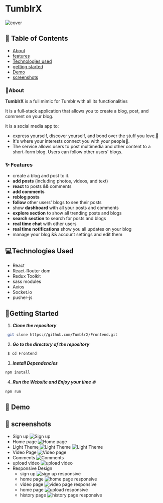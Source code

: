 # TumblrX

![cover]()


## 📝 Table of Contents

- [About](#about)
- [features](#features)
- [Technologies used](#build)
- [getting started](#start)
- [Demo](#demo)
- [screenshots](#screenshots)

### 🚩About<a name = "about"></a>

**TumblrX** is a full mimic for Tumblr with all its functionalities

It is a full-stack application that allows you to create a blog, post, and comment on your blog.

it is a social media app to:

- express yourself, discover yourself, and bond over the stuff you love.💖
- It's where your interests connect you with your people🤝.
- The service allows users to post multimedia and other content to a short-form blog. Users can follow other users' blogs.

### ✨ Features <a name = "features"></a>

- create a blog and post to it.
- **add posts** (including photos, videos, and text)
- **react** to posts && comments
- **add comments**
- **reblog posts**
- **follow** other users' blogs to see their posts
- show **dashboard** with all your posts and comments
- **explore section** to show all trending posts and blogs
- **search section** to search for posts and blogs
- **real time chat** with other users
- **real time notifications** show you all updates on your blog
- manage your blog && account settings and edit them

## 💻Technologies Used<a name = "build"></a>

- React
- React-Router dom
- Redux Toolkit
- sass modules
- Axios
- Socket.io
- pusher-js

## 🏁Getting Started <a name = "start"></a>

1. **_Clone the repository_**

```bash
 git clone https://github.com/TumblrX/Frontend.git
```

2. **_Go to the directory of the repository_**

```bash
 $ cd Frontend
```

3. **_install Dependencies_**

```bash
npm install
```

4. **_Run the Website and Enjoy your time 🔥_**

```bash
npm run
```

## 🎥 Demo<a name = "demo"></a>

<div name = "demo" align="center" width=1189>

</div>

## 🎥 screenshots<a name = "screenshots"></a>

- Sign up
  ![Sign up](./screenshots/1.png)
- Home page
  ![Home page](./screenshots/2.png)
- Light Theme
  ![Light Theme](./screenshots/3.png)
  ![Light Theme](./screenshots/31.png)
- Video Page
  ![Video page](./screenshots/5.png)
- Comments
  ![Comments](./screenshots/6.png)
- upload video
  ![upload video](./screenshots/7.png)
- Responsive Design
  - sign up
    ![sign up responsive](./screenshots/8.png)
  - home page
    ![home page responsive](./screenshots/9.png)
  - video page
    ![video page responsive](./screenshots/11.png)
  - home page
    ![upload responsive](./screenshots/10.png)
  - history page
    ![history page responsive](./screenshots/12.png)


```
